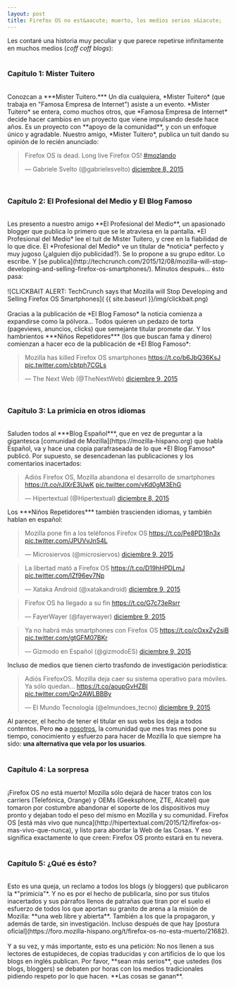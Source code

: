 ```yaml
---
layout: post
title: Firefox OS no est&aacute; muerto, los medios serios s&iacute;
---
```

Les contaré una historia muy peculiar y que parece repetirse infinitamente en muchos medios (*coff coff blogs*): <br><br>
<h3>Cap&iacute;tulo 1: Mister Tuitero</h3><br>
Conozcan a ***Mister Tuitero.*** Un día cualquiera, *Mister Tuitero* (que trabaja en "Famosa Empresa de Internet") asiste a un evento. *Mister Tuitero* se entera, como muchos otros, que *Famosa Empresa de Internet* decide hacer cambios en un proyecto que viene impulsando desde hace años. Es un proyecto con **apoyo de la comunidad**, y con un enfoque &uacute;nico y agradable. Nuestro amigo, *Mister Tuitero*, publica un tuit dando su opinión de lo recién anunciado: <br>
<blockquote class="twitter-tweet" lang="es"><p lang="en" dir="ltr">Firefox OS is dead. Long live Firefox OS! <a href="https://twitter.com/hashtag/mozlando?src=hash">#mozlando</a></p>&mdash; Gabriele Svelto (@gabrielesvelto) <a href="https://twitter.com/gabrielesvelto/status/674253168675586049">diciembre 8, 2015</a></blockquote>
<br>
<h3>Cap&iacute;tulo 2: El Profesional del Medio y El Blog Famoso</h3><br>
Les presento a nuestro amigo **El Profesional del Medio**, un apasionado blogger que publica lo primero que se le atraviesa en la pantalla. *El Profesional del Medio* lee el tuit de Mister Tuitero, y cree en la fiabilidad de lo que dice. El *Profesional del Medio* ve un titular de *noticia* perfecto y muy jugoso (¿alguien dijo publicidad?). Se lo propone a su grupo editor. Lo escribe. Y [se
publica](http://techcrunch.com/2015/12/08/mozilla-will-stop-developing-and-selling-firefox-os-smartphones/). Minutos después... ésto pasa:
<br><br>
![CLICKBAIT ALERT: TechCrunch says that Mozilla will Stop Developing and Selling Firefox OS Smartphones]( {{ site.baseurl }}/img/clickbait.png)
<br><br>
Gracias a la publicaci&oacute;n de *El Blog Famoso* la noticia comienza a expandirse como la p&oacute;lvora... Todos quieren un pedazo de torta (pageviews, anuncios, clicks) que semejante titular promete dar. Y los hambrientos ***Niños Repetidores*** (los que buscan fama y dinero) comienzan a hacer eco de la publicaci&oacute;n de *El Blog Famoso*:

<blockquote class="twitter-tweet" data-cards="hidden" lang="es"><p lang="en" dir="ltr">Mozilla has killed Firefox OS smartphones <a href="https://t.co/b6JbQ36KsJ">https://t.co/b6JbQ36KsJ</a> <a href="https://t.co/cbtph7CGLs">pic.twitter.com/cbtph7CGLs</a></p>&mdash; The Next Web (@TheNextWeb) <a href="https://twitter.com/TheNextWeb/status/674390006186704896">diciembre 9, 2015</a></blockquote>
<br>
<h3>Cap&iacute;tulo 3: La primicia en otros idiomas</h3><br>
Saluden todos al ***Blog Español***, que en vez de preguntar a la gigantesca [comunidad de Mozilla](https://mozilla-hispano.org) que habla Español, va y hace una copia parafraseada de lo que *El Blog Famoso* public&oacute;. Por supuesto, se desencadenan las publicaciones y los comentarios inacertados:
<blockquote class="twitter-tweet" lang="es"><p lang="es" dir="ltr">Adiós Firefox OS, Mozilla abandona el desarrollo de smartphones <a href="https://t.co/rJlXrE3UwK">https://t.co/rJlXrE3UwK</a> <a href="https://t.co/vKd0gM3EhG">pic.twitter.com/vKd0gM3EhG</a></p>&mdash; Hipertextual (@Hipertextual) <a href="https://twitter.com/Hipertextual/status/674307848969424896">diciembre 8, 2015</a></blockquote>
Los ***Niños Repetidores*** tambi&eacute;n trascienden idiomas, y tambi&eacute;n hablan en español:
<blockquote class="twitter-tweet" data-cards="hidden" lang="es"><p lang="es" dir="ltr">Mozilla pone fin a los teléfonos Firefox OS <a href="https://t.co/Pe8PD1Bn3x">https://t.co/Pe8PD1Bn3x</a> <a href="https://t.co/JPUVvJn54L">pic.twitter.com/JPUVvJn54L</a></p>&mdash; Microsiervos (@microsiervos) <a href="https://twitter.com/microsiervos/status/674570999141126144">diciembre 9, 2015</a></blockquote>
<blockquote class="twitter-tweet" lang="es"><p lang="es" dir="ltr">La libertad mató a Firefox OS  <a href="https://t.co/D19hHPDLmJ">https://t.co/D19hHPDLmJ</a> <a href="https://t.co/lZf96ev7Np">pic.twitter.com/lZf96ev7Np</a></p>&mdash; Xataka Android (@xatakandroid) <a href="https://twitter.com/xatakandroid/status/674576301819301888">diciembre 9, 2015</a></blockquote>
<blockquote class="twitter-tweet" data-cards="hidden" lang="es"><p lang="es" dir="ltr">Firefox OS ha llegado a su fin <a href="https://t.co/G7c73eRsrr">https://t.co/G7c73eRsrr</a></p>&mdash; FayerWayer (@fayerwayer) <a href="https://twitter.com/fayerwayer/status/674594134359867392">diciembre 9, 2015</a></blockquote>
<blockquote class="twitter-tweet" data-cards="hidden" lang="es"><p lang="es" dir="ltr">Ya no habrá más smartphones con Firefox OS <a href="https://t.co/cOxxZy2siB">https://t.co/cOxxZy2siB</a> <a href="https://t.co/gtGFM07BKr">pic.twitter.com/gtGFM07BKr</a></p>&mdash; Gizmodo en Español (@gizmodoES) <a href="https://twitter.com/gizmodoES/status/674475333144453120">diciembre 9, 2015</a></blockquote>
Incluso de medios que tienen cierto trasfondo de investigaci&oacute;n period&iacute;stica:
<blockquote class="twitter-tweet" lang="es"><p lang="es" dir="ltr">Adiós FirefoxOS. Mozilla deja caer su sistema operativo para móviles. Ya sólo quedan...&#10;<a href="https://t.co/aoupGvHZBI">https://t.co/aoupGvHZBI</a> <a href="https://t.co/Qn2AWLBBBy">pic.twitter.com/Qn2AWLBBBy</a></p>&mdash; El Mundo Tecnología (@elmundoes_tecno) <a href="https://twitter.com/elmundoes_tecno/status/674511519216988160">diciembre 9, 2015</a></blockquote>

Al parecer, el hecho de tener el titular en sus webs los deja a todos contentos. Pero **no** a [nosotros](https://mozilla-hispano.org), la comunidad que mes tras mes pone su tiempo, conocimiento y esfuerzo para hacer de Mozilla lo que siempre ha sido: **una alternativa que vela por los usuarios**. 
<br><br>
<h3>Cap&iacute;tulo 4: La sorpresa</h3>
<br>
¡Firefox OS no est&aacute; muerto! Mozilla s&oacute;lo dejar&aacute; de hacer tratos con los carriers (Telef&oacute;nica, Orange) y OEMs (Geeksphone, ZTE, Alcatel) que tomaron por costumbre abandonar el soporte de los dispositivos muy pronto y dejaban todo el peso del mismo en Mozilla y su comunidad. Firefox OS [est&aacute; m&aacute;s vivo que nunca](http://hipertextual.com/2015/12/firefox-os-mas-vivo-que-nunca), y listo para abordar la Web de las Cosas. Y eso significa exactamente lo que creen: Firefox OS pronto estar&aacute; en tu nevera.
<br><br>
<h3>Cap&iacute;tulo 5: ¿Qu&eacute; es &eacute;sto?</h3>
<br>
Esto es una queja, un reclamo a todos los blogs (y bloggers) que publicaron la *"primicia"*. Y no es por el hecho de publicarla, sino por sus titulos inacertados y sus p&aacute;rrafos llenos de patrañas que tiran por el suelo el esfuerzo de todos los que aportan su granito de arena a la misi&oacute;n de Mozilla: **una web libre y abierta**. Tambi&eacute;n a los que la propagaron, y adem&aacute;s de tarde, sin investigaci&oacute;n. Incluso despu&eacute;s de que hay [postura oficial](https://foro.mozilla-hispano.org/t/firefox-os-no-esta-muerto/21682).
<br><br>
Y a su vez, y m&aacute;s importante, esto es una petici&oacute;n: No nos llenen a sus lectores de estupideces, de copias traducidas y con artificios de lo que los blogs en ingl&eacute;s publican. Por favor, **sean m&aacute;s serios**, que ustedes (los blogs, bloggers) se debaten por horas con los medios tradicionales pidiendo respeto por lo que hacen. **Las cosas se ganan**. 
